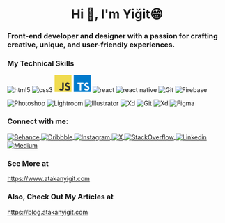 <h1 align="center">Hi 👋, I'm Yiğit😁</h1>
<h3 align="left">Front-end developer and designer with a passion for crafting creative, unique, and user-friendly experiences.</h3>

<h3 align="left">My Technical Skills</h3>
<p align="left"> 
        <img src = "https://seeklogo.com/images/H/html5-without-wordmark-color-logo-14D252D878-seeklogo.com.png" alt="html5" width="39" height="41"/> 
        <img src = "https://seeklogo.com/images/C/css-3-logo-023C1A7171-seeklogo.com.png" alt="css3" width="39" height="41"/>    
        <img src = "https://raw.githubusercontent.com/devicons/devicon/master/icons/javascript/javascript-original.svg" alt="javascript" width="40" height="40"/>
        <img src = "https://raw.githubusercontent.com/devicons/devicon/master/icons/typescript/typescript-original.svg" alt="typescript" width="40" height="40"/>
        <img src = "https://reactnative.dev/img/header_logo.svg" alt="react" width="44" height="44"/> 
        <img src = "https://cdn.worldvectorlogo.com/logos/react-native-1.svg" alt="react native" width="44" height="44"/> 
        <img src = "https://seeklogo.com/images/G/git-logo-A1D01DDA30-seeklogo.com.png" alt="Git" width="40" height="40"/> 
        <img src = "https://www.vectorlogo.zone/logos/firebase/firebase-icon.svg" alt="Firebase" width="40" height="40"/> 
</p>
<p align="left"> 
        <img src = "https://seeklogo.com/images/A/adobe-photoshop-cc-logo-CBD0AAA3A7-seeklogo.com.png" alt="Photoshop" width="40" height="40"/> 
        <img src = "https://seeklogo.com/images/A/adobe-lightroom-icon-cc-logo-6378CF48DC-seeklogo.com.png?v=638133710770000000" alt="Lightroom" width="40" height="40"/> 
        <img src = "https://seeklogo.com/images/A/adobe-illustrator-cc-logo-C1DC5A6D09-seeklogo.com.png" alt="Illustrator" width="40" height="40"/> 
        <img src = "https://seeklogo.com/images/A/adobe-xd-logo-64364E3A24-seeklogo.com.png" alt="Xd" width="40" height="40"/> 
        <img src = "https://seeklogo.com/images/N/npm-logo-F0E1FE956F-seeklogo.com.png" alt="Git" width="40" height="40"/> 
        <img src = "https://seeklogo.com/images/S/sass-logo-E41E7734A8-seeklogo.com.png" alt="Xd" width="40" height="40"/> 
        <img src = "https://www.vectorlogo.zone/logos/figma/figma-icon.svg" alt="Figma" width="40" height="40"/> 
</p>

<h3 align="left">Connect with me:</h3>
<p align="left">
    <a href="https://www.behance.net/atakanyigit" target="blank">
        <img align="center" src="https://raw.githubusercontent.com/rahuldkjain/github-profile-readme-generator/master/src/images/icons/Social/behance.svg" alt="Behance" height="30" width="40"/>
    </a>
    <a href="https://dribbble.com/Atakan_Yigit" target="blank">
        <img align="center" src="https://raw.githubusercontent.com/rahuldkjain/github-profile-readme-generator/master/src/images/icons/Social/dribbble.svg" alt="Dribbble" height="30" width="40"/>
    </a>
    <a href="https://www.instagram.com/atakan_yigitt/" target="blank">
        <img align="center" src="https://raw.githubusercontent.com/rahuldkjain/github-profile-readme-generator/master/src/images/icons/Social/instagram.svg" alt="Instagram" height="30" width="40" />
    </a>
    <a href="https://twitter.com/atakan_yigitt" target="blank">
        <img align="center" src="https://raw.githubusercontent.com/rahuldkjain/github-profile-readme-generator/master/src/images/icons/Social/twitter.svg" alt="X" height="30" width="40" />
    </a>
    <a href="https://stackoverflow.com/users/14099467" target="blank">
        <img align="center" src="https://raw.githubusercontent.com/rahuldkjain/github-profile-readme-generator/master/src/images/icons/Social/stack-overflow.svg" alt="StackOverflow" height="30" width="40" />
    </a>
    <a href="https://www.linkedin.com/in/atakan-yigit-cengeloglu/" target="blank"> 
        <img align="center" src="https://raw.githubusercontent.com/rahuldkjain/github-profile-readme-generator/master/src/images/icons/Social/linkedin.svg" alt="Linkedin" height="30" width="33" />
    </a>
    <a href="https://blog.atakanyigit.com/" target="blank"> 
        <img align="center" src="https://raw.githubusercontent.com/rahuldkjain/github-profile-readme-generator/master/src/images/icons/Social/medium.svg" alt="Medium" height="30" width="30" />
    </a>
</p>

<h3>See More at</h3>
<a href="https://www.atakanyigit.com" target="blank">https://www.atakanyigit.com</a>

<h3>Also, Check Out My Articles at</h3>
<a href="https://blog.atakanyigit.com" target="blank">https://blog.atakanyigit.com</a>
